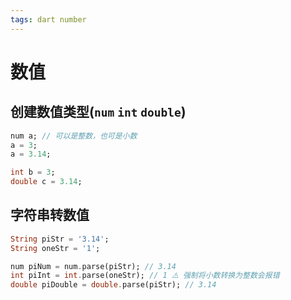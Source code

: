 ```yaml
---
tags: dart number
---
```


# 数值

## 创建数值类型(`num` `int` `double`)

```dart
num a; // 可以是整数，也可是小数
a = 3;
a = 3.14;

int b = 3; 
double c = 3.14;
```

## 字符串转数值

```dart
String piStr = '3.14';
String oneStr = '1';

num piNum = num.parse(piStr); // 3.14
int piInt = int.parse(oneStr); // 1 ⚠️ 强制将小数转换为整数会报错
double piDouble = double.parse(piStr); // 3.14
```

